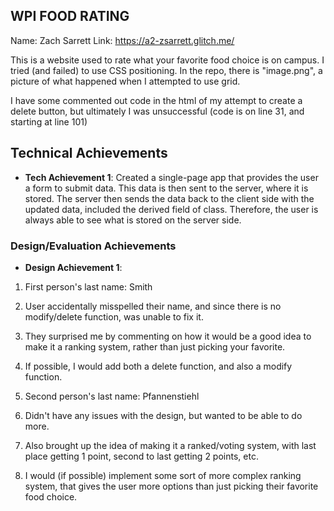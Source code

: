 ## WPI FOOD RATING

Name: Zach Sarrett
Link: https://a2-zsarrett.glitch.me/

This is a website used to rate what your favorite food choice is on campus.
I tried (and failed) to use CSS positioning. In the repo, there is "image.png", a
picture of what happened when I attempted to use grid.

I have some commented out code in the html of my attempt to create a delete button,
but ultimately I was unsuccessful (code is on line 31, and starting at line 101)

## Technical Achievements

- **Tech Achievement 1**:
  Created a single-page app that provides the user a form to submit data. This data is
  then sent to the server, where it is stored. The server then sends the data back
  to the client side with the updated data, included the derived field of class.
  Therefore, the user is always able to see what is stored on the server side.

### Design/Evaluation Achievements

- **Design Achievement 1**:

1. First person's last name: Smith
2. User accidentally misspelled their name, and since there is no modify/delete function,
   was unable to fix it.
3. They surprised me by commenting on how it would be a good idea to make it a ranking
   system, rather than just picking your favorite.
4. If possible, I would add both a delete function, and also a modify function.

5. Second person's last name: Pfannenstiehl
6. Didn't have any issues with the design, but wanted to be able to do more.
7. Also brought up the idea of making it a ranked/voting system, with last place
   getting 1 point, second to last getting 2 points, etc.
8. I would (if possible) implement some sort of more complex ranking system, that gives
   the user more options than just picking their favorite food choice.
